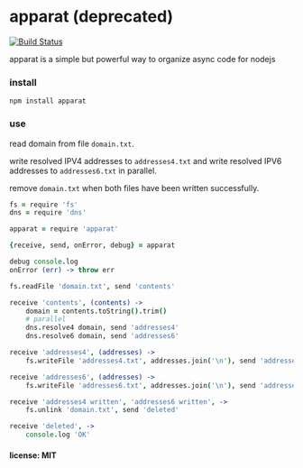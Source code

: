 # apparat (deprecated)

[![Build Status](https://travis-ci.org/snd/apparat.png)](https://travis-ci.org/snd/apparat)

apparat is a simple but powerful way to organize async code for nodejs

### install

    npm install apparat

### use

read domain from file `domain.txt`.

write resolved IPV4 addresses to `addresses4.txt` and
write resolved IPV6 addresses to `addresses6.txt` in parallel.

remove `domain.txt` when both files have been written successfully.

```coffeescript
fs = require 'fs'
dns = require 'dns'

apparat = require 'apparat'

{receive, send, onError, debug} = apparat

debug console.log
onError (err) -> throw err

fs.readFile 'domain.txt', send 'contents'

receive 'contents', (contents) ->
    domain = contents.toString().trim()
    # parallel
    dns.resolve4 domain, send 'addresses4'
    dns.resolve6 domain, send 'addresses6'

receive 'addresses4', (addresses) ->
    fs.writeFile 'addresses4.txt', addresses.join('\n'), send 'addresses4 written'

receive 'addresses6', (addresses) ->
    fs.writeFile 'addresses6.txt', addresses.join('\n'), send 'addresses6 written'

receive 'addresses4 written', 'addresses6 written', ->
    fs.unlink 'domain.txt', send 'deleted'

receive 'deleted', ->
    console.log 'OK'
```

#### license: MIT
